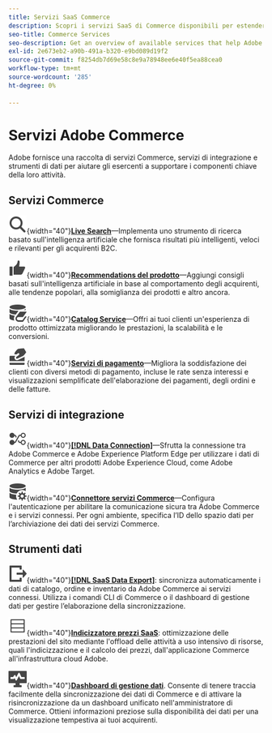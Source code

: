 ```yaml
---
title: Servizi SaaS Commerce
description: Scopri i servizi SaaS di Commerce disponibili per estendere le funzionalità della vetrina Commerce
seo-title: Commerce Services
seo-description: Get an overview of available services that help Adobe Commerce merchants extend storefront capabilities to support key components of their business.
exl-id: 2e673eb2-a90b-491a-b320-e9bd089d19f2
source-git-commit: f8254db7d69e58c8e9a78948ee6e40f5ea88cea0
workflow-type: tm+mt
source-wordcount: '285'
ht-degree: 0%

---
```


# Servizi Adobe Commerce

Adobe fornisce una raccolta di servizi Commerce, servizi di integrazione e strumenti di dati per aiutare gli esercenti a supportare i componenti chiave della loro attività.

## Servizi Commerce

![Ricerca](../landing/assets/icon-magnify.svg){width="40"}**[Live Search](https://experienceleague.adobe.com/en/docs/commerce-merchant-services/live-search/overview)**—Implementa uno strumento di ricerca basato sull&#39;intelligenza artificiale che fornisca risultati più intelligenti, veloci e rilevanti per gli acquirenti B2C.

![ThumbsUp](../landing/assets/icon-thumbs-up.svg){width="40"}**[Recommendations del prodotto](https://experienceleague.adobe.com/en/docs/commerce-merchant-services/product-recommendations/overview)**—Aggiungi consigli basati sull&#39;intelligenza artificiale in base al comportamento degli acquirenti, alle tendenze popolari, alla somiglianza dei prodotti e altro ancora.

![Dati del catalogo per i servizi connessi](../landing/assets/icon-data-book.svg){width="40"}**[Catalog Service](https://experienceleague.adobe.com/en/docs/commerce-merchant-services/catalog-service/overview)**—Offri ai tuoi clienti un&#39;esperienza di prodotto ottimizzata migliorando le prestazioni, la scalabilità e le conversioni.

![Metodi di pagamento](../landing/assets/icon-credit-card.svg){width="40"}**[Servizi di pagamento](https://experienceleague.adobe.com/en/docs/commerce-merchant-services/payment-services/overview)**—Migliora la soddisfazione dei clienti con diversi metodi di pagamento, incluse le rate senza interessi e visualizzazioni semplificate dell&#39;elaborazione dei pagamenti, degli ordini e delle fatture.

## Servizi di integrazione

![Trasferisci dati alla piattaforma](../landing/assets/icon-transfer-to-platform.svg){width="40"}**[[!DNL Data Connection]](https://experienceleague.adobe.com/en/docs/commerce-merchant-services/data-connection/overview)**—Sfrutta la connessione tra Adobe Commerce e Adobe Experience Platform Edge per utilizzare i dati di Commerce per altri prodotti Adobe Experience Cloud, come Adobe Analytics e Adobe Target.

![Connessione dati](../landing/assets/icon-data-setting.svg){width="40"}**[Connettore servizi Commerce](https://experienceleague.adobe.com/en/docs/commerce-merchant-services/user-guides/integration-services/saas)**—Configura l&#39;autenticazione per abilitare la comunicazione sicura tra Adobe Commerce e i servizi connessi. Per ogni ambiente, specifica l’ID dello spazio dati per l’archiviazione dei dati dei servizi Commerce.

## Strumenti dati

![Gestione feed esportazione dati SaaS](../landing/assets/icon-export.svg){width="40"}**[[!DNL SaaS Data Export]](https://experienceleague.adobe.com/en/docs/commerce-merchant-services/saas-data-export/overview)**: sincronizza automaticamente i dati di catalogo, ordine e inventario da Adobe Commerce ai servizi connessi. Utilizza i comandi CLI di Commerce o il dashboard di gestione dati per gestire l’elaborazione della sincronizzazione.

![Feed prezzi prodotti](../landing/assets/icon-feed.svg){width="40"}**[Indicizzatore prezzi SaaS](https://experienceleague.adobe.com/en/docs/commerce-merchant-services/price-indexer/price-indexing)**: ottimizzazione delle prestazioni del sito mediante l&#39;offload delle attività a uso intensivo di risorse, quali l&#39;indicizzazione e il calcolo dei prezzi, dall&#39;applicazione Commerce all&#39;infrastruttura cloud Adobe.

![Monitora sincronizzazione dati](../landing/assets/icon-monitoring.svg){width="40"}**[Dashboard di gestione dati](https://experienceleague.adobe.com/en/docs/commerce-admin/systems/data-transfer/data-dashboard)**. Consente di tenere traccia facilmente della sincronizzazione dei dati di Commerce e di attivare la risincronizzazione da un dashboard unificato nell&#39;amministratore di Commerce. Ottieni informazioni preziose sulla disponibilità dei dati per una visualizzazione tempestiva ai tuoi acquirenti.
